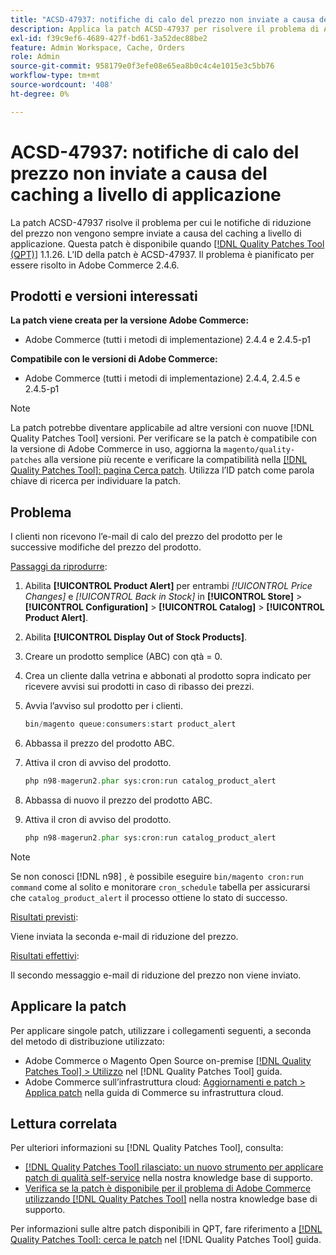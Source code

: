 ```yaml
---
title: "ACSD-47937: notifiche di calo del prezzo non inviate a causa del caching a livello di applicazione"
description: Applica la patch ACSD-47937 per risolvere il problema di Adobe Commerce, in cui le notifiche di riduzione del prezzo non vengono sempre inviate a causa del caching a livello di applicazione.
exl-id: f39c9ef6-4689-427f-bd61-3a52dec88be2
feature: Admin Workspace, Cache, Orders
role: Admin
source-git-commit: 958179e0f3efe08e65ea8b0c4c4e1015e3c5bb76
workflow-type: tm+mt
source-wordcount: '408'
ht-degree: 0%

---
```


# ACSD-47937: notifiche di calo del prezzo non inviate a causa del caching a livello di applicazione

La patch ACSD-47937 risolve il problema per cui le notifiche di riduzione del prezzo non vengono sempre inviate a causa del caching a livello di applicazione. Questa patch è disponibile quando [[!DNL Quality Patches Tool (QPT)]](/help/announcements/adobe-commerce-announcements/magento-quality-patches-released-new-tool-to-self-serve-quality-patches.md) 1.1.26. L’ID della patch è ACSD-47937. Il problema è pianificato per essere risolto in Adobe Commerce 2.4.6.

## Prodotti e versioni interessati

**La patch viene creata per la versione Adobe Commerce:**

* Adobe Commerce (tutti i metodi di implementazione) 2.4.4 e 2.4.5-p1

**Compatibile con le versioni di Adobe Commerce:**

* Adobe Commerce (tutti i metodi di implementazione) 2.4.4, 2.4.5 e 2.4.5-p1

>[!NOTE]
>
>La patch potrebbe diventare applicabile ad altre versioni con nuove [!DNL Quality Patches Tool] versioni. Per verificare se la patch è compatibile con la versione di Adobe Commerce in uso, aggiorna la `magento/quality-patches` alla versione più recente e verificare la compatibilità nella [[!DNL Quality Patches Tool]: pagina Cerca patch](https://experienceleague.adobe.com/tools/commerce-quality-patches/index.html). Utilizza l’ID patch come parola chiave di ricerca per individuare la patch.

## Problema

I clienti non ricevono l’e-mail di calo del prezzo del prodotto per le successive modifiche del prezzo del prodotto.

<u>Passaggi da riprodurre</u>:

1. Abilita **[!UICONTROL Product Alert]** per entrambi *[!UICONTROL Price Changes]* e *[!UICONTROL Back in Stock]* in **[!UICONTROL Store]** > **[!UICONTROL Configuration]** > **[!UICONTROL Catalog]** > **[!UICONTROL Product Alert]**.
1. Abilita **[!UICONTROL Display Out of Stock Products]**.
1. Creare un prodotto semplice (ABC) con qtà = 0.
1. Crea un cliente dalla vetrina e abbonati al prodotto sopra indicato per ricevere avvisi sui prodotti in caso di ribasso dei prezzi.
1. Avvia l’avviso sul prodotto per i clienti.

   ```PHP
   bin/magento queue:consumers:start product_alert
   ```

1. Abbassa il prezzo del prodotto ABC.
1. Attiva il cron di avviso del prodotto.

   ```PHP
   php n98-magerun2.phar sys:cron:run catalog_product_alert
   ```

1. Abbassa di nuovo il prezzo del prodotto ABC.
1. Attiva il cron di avviso del prodotto.

   ```PHP
   php n98-magerun2.phar sys:cron:run catalog_product_alert
   ```

>[!NOTE]
>
>Se non conosci [!DNL n98] , è possibile eseguire `bin/magento cron:run command` come al solito e monitorare `cron_schedule` tabella per assicurarsi che `catalog_product_alert` il processo ottiene lo stato di successo.

<u>Risultati previsti</u>:

Viene inviata la seconda e-mail di riduzione del prezzo.

<u>Risultati effettivi</u>:

Il secondo messaggio e-mail di riduzione del prezzo non viene inviato.

## Applicare la patch

Per applicare singole patch, utilizzare i collegamenti seguenti, a seconda del metodo di distribuzione utilizzato:

* Adobe Commerce o Magento Open Source on-premise [[!DNL Quality Patches Tool] > Utilizzo](https://experienceleague.adobe.com/docs/commerce-operations/tools/quality-patches-tool/usage.html) nel [!DNL Quality Patches Tool] guida.
* Adobe Commerce sull’infrastruttura cloud: [Aggiornamenti e patch > Applica patch](https://experienceleague.adobe.com/docs/commerce-cloud-service/user-guide/develop/upgrade/apply-patches.html) nella guida di Commerce su infrastruttura cloud.

## Lettura correlata

Per ulteriori informazioni su [!DNL Quality Patches Tool], consulta:

* [[!DNL Quality Patches Tool] rilasciato: un nuovo strumento per applicare patch di qualità self-service](/help/announcements/adobe-commerce-announcements/magento-quality-patches-released-new-tool-to-self-serve-quality-patches.md) nella nostra knowledge base di supporto.
* [Verifica se la patch è disponibile per il problema di Adobe Commerce utilizzando [!DNL Quality Patches Tool]](/help/support-tools/patches-available-in-qpt-tool/check-patch-for-magento-issue-with-magento-quality-patches.md) nella nostra knowledge base di supporto.

Per informazioni sulle altre patch disponibili in QPT, fare riferimento a [[!DNL Quality Patches Tool]: cerca le patch](https://experienceleague.adobe.com/tools/commerce-quality-patches/index.html) nel [!DNL Quality Patches Tool] guida.

